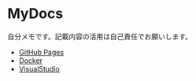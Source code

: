 # MyDocs

自分メモです。記載内容の活用は自己責任でお願いします。

- [GitHub Pages](GitHubPages.md)
- [Docker](Docker.md)
- [VisualStudio](VisualStudio.md)
